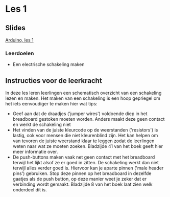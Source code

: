 # Les 1

## Slides

[Arduino, les 1](https://slides.com/lmc_oebbens/python-klas-3-module-x-les-1-e8b05f)

### Leerdoelen

* Een electrische schakeling maken



## Instructies voor de leerkracht <a href="#instructies-voor-de-leerkracht" id="instructies-voor-de-leerkracht"></a>

In deze les leren leerlingen een schematisch overzicht van een schakeling lezen en maken. Het maken van een schakeling is een hoop gepriegel om het iets eenvoudiger te maken hier wat tips:
- Geef aan dat de draadjes ('jumper wires') voldoende diep in het breadboard gestoken moeten worden. Anders maakt deze geen contact en werkt de schakeling niet
- Het vinden van de juiste kleurcode op de weerstanden ('resistors') is lastig, ook voor mensen die niet kleurenblind zijn. Het kan helpen om van tevoren de juiste weerstand klaar te leggen zodat de leerlingen weten naar wat ze moeten zoeken. Bladzijde 41 van het boek geeft hier meer informatie over.
- De push-buttons maken vaak net geen contact met het breadboard terwijl het lijkt alsof ze er goed in zitten. De schakeling werkt dan niet terwijl alles verder goed is. Hiervoor kan je aparte pinnen ('male header pins') gebruiken. Stop deze pinnen op het breadboard in dezelfde gaatjes als de push button, op deze manier weet je zeker dat er verbinding wordt gemaakt. Bladzijde 8 van het boek laat zien welk onderdeel dit is.
